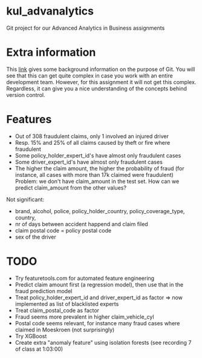 # kul_advanalytics
Git project for our Advanced Analytics in Business assignments

# Extra information
This [link](https://nvie.com/posts/a-successful-git-branching-model/) gives some background information on the purpose of Git. 
You will see that this can get quite complex in case you work with an entire development team. However, for this assignment it will not get this complex. 
Regardless, it can give you a nice understanding of the concepts behind version control.


# Features
* Out of 308 fraudulent claims, only 1 involved an injured driver
* Resp. 15% and 25% of all claims caused by theft or fire where fraudulent
* Some policy_holder_expert_id's have almost only fraudulent cases
* Some driver_expert_id's have almost only fraudulent cases
* The higher the claim amount, the higher the probability of fraud
  (for instance, all cases with more than 17k claimed were fraudulent)
  Problem: we don't have claim_amount in the test set. How can we predict claim_amount from the other values?
  
Not significant:
* brand, alcohol, police, policy_holder_country, policy_coverage_type, country, 
* nr of days between accident happend and claim filed
* claim postal code = policy postal code
* sex of the driver

# TODO
* Try featuretools.com for automated feature engineering
* Predict claim amount first (a regression model), then use that in the fraud prediction model  
* Treat policy_holder_expert_id and  driver_expert_id as factor  => now implemented as list of blacklisted experts
* Treat claim_postal_code as factor
* Fraud seems more prevalent in higher claim_vehicle_cyl
* Postal code seems relevant, for instance many fraud cases where claimed in Moeskroen (not surprisingly)
* Try XGBoost
* Create extra "anomaly feature" using isolation forests (see recording 7 of class at 1:03:00)
